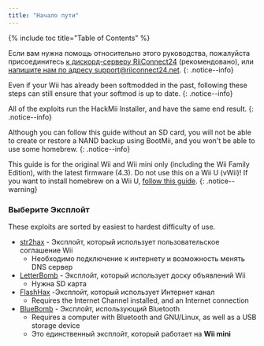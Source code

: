 ```yaml
---
title: "Начало пути"
---
```


{% include toc title="Table of Contents" %}

Если вам нужна помощь относительно этого руководства, пожалуйста присоединитесь [к дискорд-серверу RiiConnect24](https://discord.gg/rc24) (рекомендовано), или [напишите нам по адресу support@riiconnect24.net](mailto:support@riiconnect24.net).
{: .notice--info}

Even if your Wii has already been softmodded in the past, following these steps can still ensure that your softmod is up to date.
{: .notice--info}

All of the exploits run the HackMii Installer, and have the same end result.
{: .notice--info}

Although you can follow this guide without an SD card, you will not be able to create or restore a NAND backup using BootMii, and you won't be able to use some homebrew.
{: .notice--info}

This guide is for the original Wii and Wii mini only (including the Wii Family Edition), with the latest firmware (4.3). Do not use this on a Wii U (vWii)! If you want to install homebrew on a Wii U, [follow this guide](https://wiiu.hacks.guide).
{: .notice--warning}

### Выберите Эксплойт

These exploits are sorted by easiest to hardest difficulty of use.

- [str2hax](str2hax) - Эксплойт, который использует пользовательское соглашение Wii
    * Необходимо подключение к интернету и возможность менять DNS сервер
- [LetterBomb](letterbomb) - Эксплойт, который использует доску объявлений Wii
    * Нужна SD карта
- [FlashHax](flashhax) -Эксплойт, который использует Интернет канал
    * Requires the Internet Channel installed, and an Internet connection
- [BlueBomb](bluebomb) - Эксплойт, использующий Bluetooth
    * Requires a computer with Bluetooth and GNU/Linux, as well as a USB storage device
    * Это единственный эксплойт, который работает на **Wii mini**
